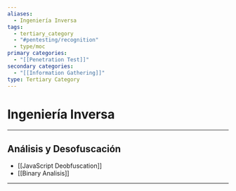 ```yaml
---
aliases:
  - Ingeniería Inversa
tags:
  - tertiary_category
  - "#pentesting/recognition"
  - type/moc
primary categories:
  - "[[Penetration Test]]"
secondary categories:
  - "[[Information Gathering]]"
type: Tertiary Category
---
```

# Ingeniería Inversa

***

## Análisis y Desofuscación

-  [[JavaScript Deobfuscation]]
-  [[Binary Analisis]]


***
